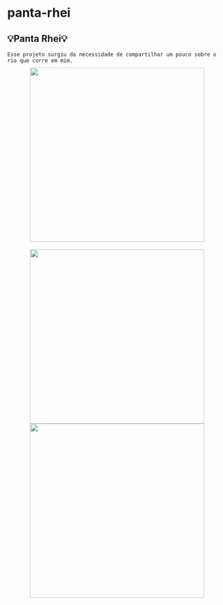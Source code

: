 # panta-rhei

## 💡Panta Rhei💡

<div>
  
    Esse projeto surgiu da necessidade de compartilhar um pouco sobre o rio que corre em mim.
</div>

## 
<div align="center">
 <img width="400px" style="margin-top:-20px" src="assets/page1.gif">
</div>
</br>

<div style="display: inline_block" align="center">
 <img src="assets/page2.gif" width="400px">
 <img src="assets/page4.gif" width="400px">
<div>
